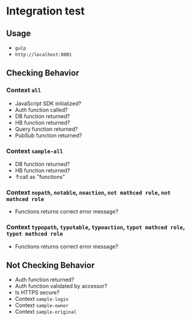 # Integration test

## Usage
- `gulp`
- `http://localhost:8001`

## Checking Behavior

### Context `all`
- JavaScript SDK initialized?
- Auth function called?
- DB function returned?
- HB function returned?
- Query function returned?
- PubSub function returned?

### Context `sample-all`
- DB function returned?
- HB function returned?
- ↑call as "functions"

### Context `nopath`, `notable`, `noaction`, `not mathced role`, `not mathced role`
- Functions returns correct error message?

### Context `typopath`, `typotable`, `typoaction`, `typot mathced role`, `typot mathced role`
- Functions returns correct error message?

## Not Checking Behavior
- Auth function returned?
- Auth function validated by accessor?
- Is HTTPS secure?
- Context `sample-login`
- Context `sample-owner`
- Context `sample-original`
